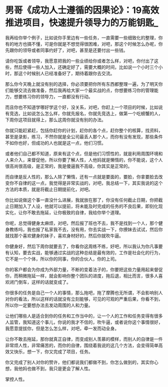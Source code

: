 # 男哥《成功人士遵循的因果论》：19高效推进项目，快速提升领导力的万能钥匙_

我再给你举个例子，比如说你手里边有一些任务，一直需要一些细致化的整理，你有的地方也搞不懂，可是你就是不想觉得很困难，对吧，那这个时候怎么办呢，你先跟你的领导或者同事约好了，对吧，甚至是还要付出一些钱。

请你吃饭或者领导，我愿意把我的一些业绩给你或者怎么样，对吧，你付出了这些，然后使得一些人加入，还确定好了，需要大概的时间，比如说一个小时三个小时，那这个时候别人已经准备好了，期待着跟你去交流。

那么你今天晚上就没有别的选择，你必须要把你所有东西都整理一遍，为了明天你们能够交流去做准备，然后我再给大家一个最实战的点，你想要练习你的管理能力，想要练习你的领导力，一直都没有行动。

而且你也不知道学哪好学这个好，没关系，对吧，你赶上一个项目的时候，比如说有竞选，比如说怎么怎么样，你就先报名，你就先竞选上，做第一个吃螃蟹的人，下周你这项目就得上，那么这周你就没有别的办法。

你就只能赶紧赶，包括你赶你的计划，赶你的各个点，赶你整个的核算，找资料，甚至是录影，练习，不然你就是全公司最丢人那个人，而你有没有发现，那些条件不如你也好，但成功的人也就是这一点，他们习惯。

或者他们自己都不知道，原来有这个点，但是他们习惯性的，就是利用周围环境和人来介入，来督促他，所以你要了解人性，人他妈就是懒惰的，你不能说，这个人很高尚很高级，是正常的，我是傻逼我不高级，你其实是正常的。

而自律是反人性的，那么人除了懒惰，还有一点就是要面的，要脸，你拿要脸去改变你不自律的这一点，我觉得是非常实战的，对吧，我总结一下，其实我说的这个方法的本质，就是将截止日期提前化，对吧。

你比如说做这个事一直没什么进展，我就放在那了，你没有任何截止日期，你把截止日期加入了人设，他就可以提前，将未能及时完成的任务的不良后果，即刻化现实化，让你不敢去拖延，让你极致的自律，我给你举个道理。

你呢，总觉得健身太麻烦，对吧，然后报了班也不去，我不是找到一个人，那个健身教练吗，我也报了私家我不去，没有用，你去实战一下，你撩妹去试试，然后你就找那个喜欢健身的妹子，喜欢身材好的，然后你就吹牛逼。

你健身好，然后下周你就要去了，你看你这周练不练，好吧，所以我认为你凡事要有认知，要去实战，能够通过实战的这种总结是最有效的，工作是社会化的行为，它不是一个个体，所以你的同事，你的合伙人，你的上司。

你的客户都会为你成为外部力量，不断的变着法子的，你要把这些力量用起来督促你，而稍微拖延一样，就会影响你整个团队的进度，拖后退，相比而言，很多人喜欢闭门倒车，这样的话就变成了。

你很多的任务是自己一个人的事情，那么拖吧，拖了摩腾也无所谓，不会影响别人对你的看法，所以这样的话就没有立刻能够，可见的可观的严重后果，你看不到，所以你一定要想办法去发动周围的人和力量。

让他们哪些人是适合到你的任务和工作当中的，让一个人的工作和任务变得有很多人监管，我知道这个事儿，你说的我才不信的，吹牛逼，或者说你这个事情很好，我愿意提拔你，但是怎么怎么样，对吧，牵一发而动全身。

让你不敢去拖延，那你就真正自律，而变成别人羡慕的模样，而别人的自律是一件非常烦人性，非常痛苦的，而你的自律，围绕着我说的这几个方法，会变得简单高效又快乐，想一下，你又完成了项目，任务。

你又完成了别人对你的赞许，他们都说我们都做不到，你怎么做到的，其实你心想，我他妈也做不到，我只是更会了解人性。

掌控人性。